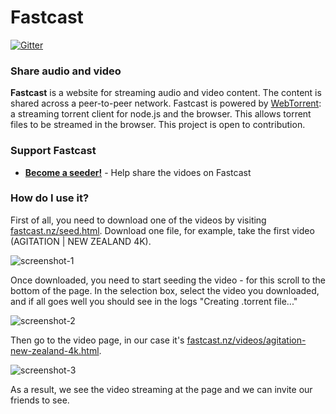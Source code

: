 Fastcast
========

[![Gitter](https://badges.gitter.im/Join%20Chat.svg)](https://gitter.im/jakefb/fastcast?utm_source=badge&utm_medium=badge&utm_campaign=pr-badge&utm_content=badge)

### Share audio and video

**Fastcast** is a website for streaming audio and video content. The content is shared across a peer-to-peer network. Fastcast is powered by [WebTorrent](http://webtorrent.io): a streaming torrent client for node.js and the browser. This allows torrent files to be streamed in the browser. This project is open to contribution.

### Support Fastcast

- **[Become a seeder!](http://fastcast.nz/seed.html)** - Help share the vidoes on Fastcast

### How do I use it?

First of all, you need to download one of the videos by visiting [fastcast.nz/seed.html](http://fastcast.nz/seed.html). Download one file, for example, take the first video (AGITATION | NEW ZEALAND 4K).

![screenshot-1](http://i.imgur.com/b1JIkqk.png)

Once downloaded, you need to start seeding the video - for this scroll to the bottom of the page. In the selection box, select the video you downloaded, and if all goes well you should see in the logs "Creating .torrent file..."

![screenshot-2](http://i.imgur.com/ZmkNYpy.png)

Then go to the video page, in our case it's [fastcast.nz/videos/agitation-new-zealand-4k.html](http://fastcast.nz/videos/agitation-new-zealand-4k.html).

![screenshot-3](http://i.imgur.com/qyornm2.jpg)

As a result, we see the video streaming at the page and we can invite our friends to see.
